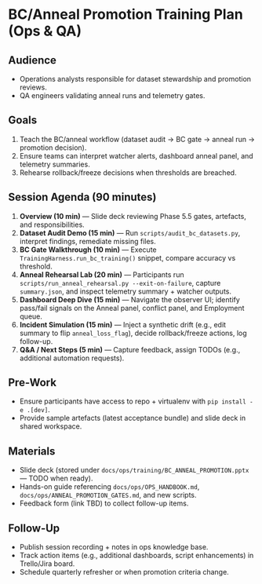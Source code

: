# BC/Anneal Promotion Training Plan (Ops & QA)

## Audience
- Operations analysts responsible for dataset stewardship and promotion reviews.
- QA engineers validating anneal runs and telemetry gates.

## Goals
1. Teach the BC/anneal workflow (dataset audit → BC gate → anneal run → promotion decision).
2. Ensure teams can interpret watcher alerts, dashboard anneal panel, and telemetry summaries.
3. Rehearse rollback/freeze decisions when thresholds are breached.

## Session Agenda (90 minutes)
1. **Overview (10 min)** — Slide deck reviewing Phase 5.5 gates, artefacts, and responsibilities.
2. **Dataset Audit Demo (15 min)** — Run `scripts/audit_bc_datasets.py`, interpret findings, remediate missing files.
3. **BC Gate Walkthrough (10 min)** — Execute `TrainingHarness.run_bc_training()` snippet, compare accuracy vs threshold.
4. **Anneal Rehearsal Lab (20 min)** — Participants run `scripts/run_anneal_rehearsal.py --exit-on-failure`, capture `summary.json`, and inspect telemetry summary + watcher outputs.
5. **Dashboard Deep Dive (15 min)** — Navigate the observer UI; identify pass/fail signals on the Anneal panel, conflict panel, and Employment queue.
6. **Incident Simulation (15 min)** — Inject a synthetic drift (e.g., edit summary to flip `anneal_loss_flag`), decide rollback/freeze actions, log follow-up.
7. **Q&A / Next Steps (5 min)** — Capture feedback, assign TODOs (e.g., additional automation requests).

## Pre-Work
- Ensure participants have access to repo + virtualenv with `pip install -e .[dev]`.
- Provide sample artefacts (latest acceptance bundle) and slide deck in shared workspace.

## Materials
- Slide deck (stored under `docs/ops/training/BC_ANNEAL_PROMOTION.pptx` — TODO when ready).
- Hands-on guide referencing `docs/ops/OPS_HANDBOOK.md`, `docs/ops/ANNEAL_PROMOTION_GATES.md`, and new scripts.
- Feedback form (link TBD) to collect follow-up items.

## Follow-Up
- Publish session recording + notes in ops knowledge base.
- Track action items (e.g., additional dashboards, script enhancements) in Trello/Jira board.
- Schedule quarterly refresher or when promotion criteria change.

